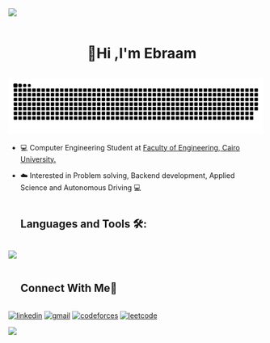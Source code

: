 <!--horizontal divider(gradiant)-->
<img src="https://user-images.githubusercontent.com/73097560/115834477-dbab4500-a447-11eb-908a-139a6edaec5c.gif">

<!--h1 without bottom border-->
<div id="user-content-toc">
  <ul align="center">
    <summary><h1 style="display: inline-block">👋Hi ,I'm Ebraam</h1></summary>
  </ul>
</div>


<!--- snake -->
<div align="center">
  <img  src="https://github.com/Ebraam-Ashraf/Ebraam-Ashraf/blob/main/grid-snake.svg"
       alt="snake" /></a>
</div>


<!--Intro start-->
- 💻 Computer Engineering Student at <a href="http://eng.cu.edu.eg/">Faculty of Engineering, Cairo University.</a>

- ☁️ Interested in Problem solving, Backend development, Applied Science and Autonomous Driving 💻
<!--Intro end-->


<!--h1 without bottom border-->
<div id="user-content-toc">
  <ul align="left">
    <summary><h2 style="display: inline-block">Languages and Tools 🛠:</h2></summary>
  </ul>
</div>
<!--tech stack icons-->
<p align="left">
  <a href="https://skillicons.dev">
    <img src="https://skillicons.dev/icons?i=c,cpp,cs,py,html,css,js,ts,react,nodejs,express,mongo,postgres,dotnet,linux,ubuntu,docker,kubernetes,bash,ros,git,github,&perline=14" />
  </a>
</p>


<!-- Connect with me -->
<!--h2 without bottom border-->
<div id="user-content-toc">
  <ul align="left">
    <summary><h2 style="display: inline-block">Connect With Me🤝</h2></summary>
  </ul>
</div>


<!--icons and links-->
<p align="left">
<a href="https://www.linkedin.com/in/ebraam-ashraf-70234b293/" target="blank"><img align="center" src="https://img.icons8.com/fluency/48/000000/linkedin.png" alt="linkedin" height="50" width="50" /></a>
<a href="mailto:beroashraf333@gmail.com/" target="blank"><img align="center" src="https://img.icons8.com/fluency/48/000000/gmail.png" alt="gmail" height="50" width="50" /></a>
<a href="https://codeforces.com/profile/bero_2589" target="blank"><img align="center" src="https://img.icons8.com/external-tal-revivo-color-tal-revivo/48/000000/external-codeforces-programming-competitions-and-contests-programming-community-logo-color-tal-revivo.png" alt="codeforces" height="50" width="50" /></a>
<a href="https://leetcode.com/u/E9Bbgtktrm/" target="blank"><img align="center" src="https://img.icons8.com/external-tal-revivo-shadow-tal-revivo/48/000000/external-level-up-your-coding-skills-and-quickly-land-a-job-logo-shadow-tal-revivo.png" alt="leetcode" height="50" width="50" /></a>
</p>

<!--horizontal divider(gradiant)-->
<img src="https://user-images.githubusercontent.com/73097560/115834477-dbab4500-a447-11eb-908a-139a6edaec5c.gif">
